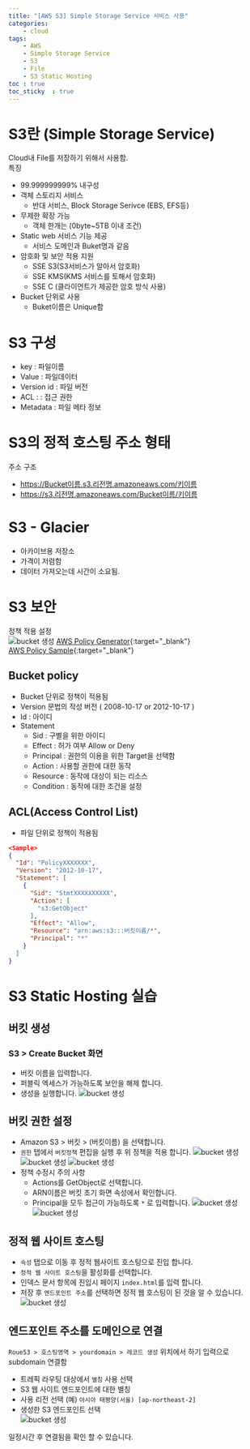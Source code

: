 ```yaml
---
title: "[AWS S3] Simple Storage Service 서비스 사용"
categories: 
    - cloud
tags: 
    - AWS
    - Simple Storage Service
    - S3
    - File
    - S3 Static Hosting
toc : true
toc_sticky  : true    
---
```


# S3란 (Simple Storage Service)
Cloud내 File를 저장하기 위해서 사용함.    
특징  
- 99.999999999% 내구성
- 객체 스토리지 서비스
    - 반대 서비스, Block Storage Serivce (EBS, EFS등)
- 무제한 확장 가능
    - 객체 한개는 (0byte~5TB 이내 조건)
- Static web 서비스 기능 제공
    - 서비스 도메인과 Buket명과 같음
- 암호화 및 보안 적용 지원
    - SSE S3(S3서비스가 알아서 암호화)
    - SSE KMS(KMS 서비스를 토해서 암호화)
    - SSE C (클라이언트가 제공한 암호 방식 사용)
- Bucket 단위로 사용
    - Buket이름은 Unique함

# S3 구성
- key : 파일이름
- Value : 파일데이터
- Version id : 파일 버전
- ACL :  : 접근 권한
- Metadata :  파일 메타 정보

# S3의 정적 호스팅 주소 형태
주소 구조
- https://Bucket이름.s3.리전명.amazoneaws.com/키이름
- https://s3.리전명.amazoneaws.com/Bucket이름/키이름

# S3 - Glacier
- 아카이브용 저장소
- 가격이 저렴함
- 데이터 가져오는데 시간이 소요됨.

# S3 보안
정책 적용 설정   
![bucket 생성](/assets/images_post/cloud/aws_s3/aws_s3_12.png)
[AWS Policy Generator](https://awspolicygen.s3.amazonaws.com/policygen.html){:target="_blank"}    
[AWS Policy Sample](https://docs.aws.amazon.com/AmazonS3/latest/userguide/example-bucket-policies.html){:target="_blank"}

## Bucket policy
- Bucket 단위로 정책이 적용됨
- Version 문법의 작성 버전 ( 2008-10-17 or 2012-10-17 )
- Id : 아이디
- Statement
    - Sid : 구별을 위한 아이디
    - Effect : 허가 여부 Allow or Deny
    - Principal : 권한의 이용을 위한 Target을 선택함
    - Action : 사용할 권한에 대한 동작
    - Resource : 동작에 대상이 되는 리소스
    - Condition : 동작에 대한 조건을 설정

## ACL(Access Control List)
- 파일 단위로 정책이 적용됨


```json
<Sample>
{
  "Id": "PolicyXXXXXXX",
  "Version": "2012-10-17",
  "Statement": [
    {
      "Sid": "StmtXXXXXXXXXX",
      "Action": [
        "s3:GetObject"
      ],
      "Effect": "Allow",
      "Resource": "arn:aws:s3:::버킷이름/*",
      "Principal": "*"
    }
  ]
}
```

# S3 Static Hosting 실습
## 버킷 생성
### S3 > Create Bucket 화면
- 버킷 이름을 입력합니다.
- 퍼블릭 엑세스가 가능하도록 보안을 해제 합니다.
- 생성을 실행합니다.
![bucket 생성](/assets/images_post/cloud/aws_s3/aws_s3_1.png)

## 버킷 권한 설정
- Amazon S3 > 버킷 > (버킷이름) 을 선택합니다.
- `권한` 탭에서 `버킷정책` 편집을 실행 후 위 정책을 적용 합니다.
![bucket 생성](/assets/images_post/cloud/aws_s3/aws_s3_13.png)
![bucket 생성](/assets/images_post/cloud/aws_s3/aws_s3_4.png)
![bucket 생성](/assets/images_post/cloud/aws_s3/aws_s3_5.png)
- 정책 수정시 주의 사항
    - Actions를 GetObject로 선택합니다.
    - ARN이름은 버킷 초기 화면 속성에서 확인합니다.
    - Principal을 모두 접근이 가능하도록 `*` 로 입력합니다.
![bucket 생성](/assets/images_post/cloud/aws_s3/aws_s3_11.png)
![bucket 생성](/assets/images_post/cloud/aws_s3/aws_s3_12.png)


## 정적 웹 사이트 호스팅
- `속성` 탭으로 이동 후 정적 웹사이트 호스팅으로 진입 합니다.
- `정적 웹 사이트 호스팅`을 활성화를 선택합니다.
- 인덱스 문서 항목에 진입시 페이지 `index.html`를 입력 합니다.
- 저장 후 `엔드포인트 주소`를 선택하면 정적 웹 호스팅이 된 것을 알 수 있습니다.
![bucket 생성](/assets/images_post/cloud/aws_s3/aws_s3_16.png)

## 엔드포인트 주소를 도메인으로 연결
`Roue53 > 호스팅영역 > yourdomain > 레코드 생성` 위치에서 하기 입력으로 subdomain 연결함
- 트레픽 라우팅 대상에서 `별칭` 사용 선택
- S3 웹 사이트 엔드포인트에 대한 별칭
- 사용 리전 선택 (예) `아시아 태평양(서울) [ap-northeast-2]`
- 생성한 S3 엔드포인트 선택    
![bucket 생성](/assets/images_post/cloud/aws_s3/aws_s3_17.png)

일정시간 후 연결됨을 확인 할 수 있습니다.    
